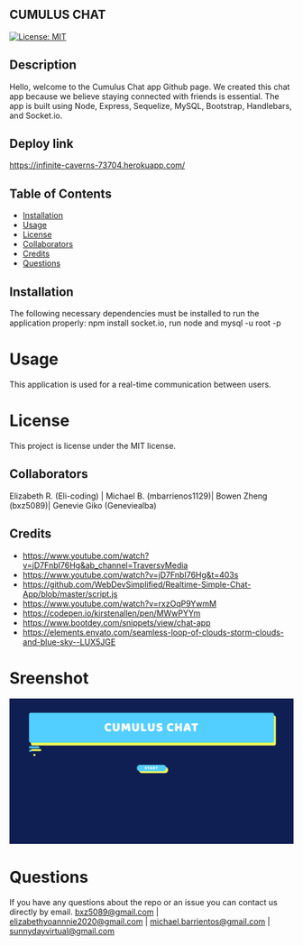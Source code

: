 
## CUMULUS CHAT
 
 [![License: MIT](https://img.shields.io/badge/License-MIT-yellow.svg)](https://opensource.org/licenses/MIT)

## Description
Hello, welcome to the Cumulus Chat app Github page. We created this chat app because we believe staying connected with friends is essential. The app is built using Node, Express, Sequelize, MySQL, Bootstrap, Handlebars, and Socket.io.
## Deploy link
https://infinite-caverns-73704.herokuapp.com/
## Table of Contents 
* [Installation](#installation)
* [Usage](#usage)
* [License](#license)
* [Collaborators](#collaborators)
* [Credits](#credits)
* [Questions](#questions)
## Installation
The following necessary dependencies must be installed to run the application properly: npm install socket.io, run node and mysql -u root -p
# Usage
This application is used for a real-time communication between users. 
# License
This project is license under the MIT license.
## Collaborators 
Elizabeth R. (Eli-coding) | Michael B. (mbarrienos1129)| Bowen Zheng (bxz5089)| Genevie Giko (Geneviealba)

## Credits

- https://www.youtube.com/watch?v=jD7FnbI76Hg&ab_channel=TraversyMedia
- https://www.youtube.com/watch?v=jD7FnbI76Hg&t=403s
- https://github.com/WebDevSimplified/Realtime-Simple-Chat-App/blob/master/script.js
- https://www.youtube.com/watch?v=rxzOqP9YwmM
- https://codepen.io/kirstenallen/pen/MWwPYYm
- https://www.bootdey.com/snippets/view/chat-app
- https://elements.envato.com/seamless-loop-of-clouds-storm-clouds-and-blue-sky--LUX5JGE

# Sreenshot 
![Cumulus](public/assets/Cumulus1.png)
# Questions
If you have any questions about the repo or an issue you can contact us directly by email.
bxz5089@gmail.com |  elizabethyoannnie2020@gmail.com | michael.barrientos@gmail.com | sunnydayvirtual@gmail.com

